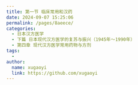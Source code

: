 ```yaml
---
title: 第一节 临床常用和汉药
date: 2024-09-07 15:25:06
permalink: /pages/8aeece/
categories:
  - 日本汉方医学
  - 下篇 日本现代汉方医学的复苏与振兴（1945年～1990年）
  - 第四章 现代汉方医学常用药物与方剂
tags:
  - 
author: 
  name: xugaoyi
  link: https://github.com/xugaoyi
---
```

